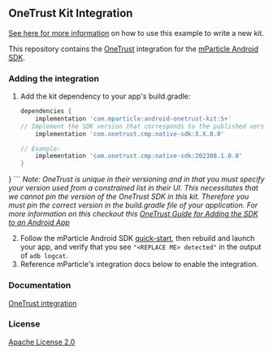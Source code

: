 ## OneTrust Kit Integration

[See here for more information](https://github.com/mParticle/mparticle-android-sdk/wiki/Kit-Development) on how to use this example to write a new kit.

This repository contains the [OneTrust](https://www.onetrust.com) integration for the [mParticle Android SDK](https://github.com/mParticle/mparticle-android-sdk).

### Adding the integration

1. Add the kit dependency to your app's build.gradle:

    ```groovy
    dependencies {
        implementation 'com.mparticle:android-onetrust-kit:5+'
    // Implement the SDK version that corresponds to the published version you're using'
        implementation 'com.onetrust.cmp:native-sdk:X.X.0.0'

    // Example: 
        implementation 'com.onetrust.cmp:native-sdk:202308.1.0.0'
    }
}
    ```
    _Note: OneTrust is unique in their versioning and in that you must specify your version used from a constrained list in their UI. This necessitates that we cannot pin the version of the OneTrust SDK in this kit. Therefore you must pin the correct version in the build.gradle file of your application. For more information on this checkout this [OneTrust Guide for Adding the SDK to an Android App](https://developer.onetrust.com/onetrust/docs/adding-sdk-to-app-android)_
    
2. Follow the mParticle Android SDK [quick-start](https://github.com/mParticle/mparticle-android-sdk), then rebuild and launch your app, and verify that you see `"<REPLACE ME> detected"` in the output of `adb logcat`.
3. Reference mParticle's integration docs below to enable the integration.

### Documentation

[OneTrust integration](https://docs.mparticle.com/integrations/onetrust/event/)

### License

[Apache License 2.0](http://www.apache.org/licenses/LICENSE-2.0)
